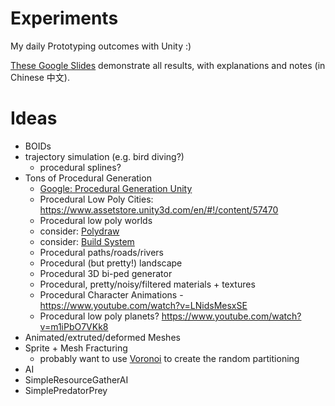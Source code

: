 # Experiments
My daily Prototyping outcomes with Unity :)

[These Google Slides](https://docs.google.com/presentation/d/1QWeXbNBYOAxxL5aD8kYZ8nSkcFThqQNvCrzSC2vN5C8/) demonstrate all results, with explanations and notes (in Chinese 中文).


# Ideas

* BOIDs
* trajectory simulation (e.g. bird diving?)
  * procedural splines?
* Tons of Procedural Generation
  * [Google: Procedural Generation Unity](https://www.google.com.tw/search?q=procedural+generation+unity&source=lnms&tbm=vid)
  * Procedural Low Poly Cities: https://www.assetstore.unity3d.com/en/#!/content/57470
  * Procedural low poly worlds
   * consider: [Polydraw](https://www.assetstore.unity3d.com/en/#!/content/3391)
   * consider: [Build System](https://www.assetstore.unity3d.com/en/#!/content/84935)
  * Procedural paths/roads/rivers
  * Procedural (but pretty!) landscape
  * Procedural 3D bi-ped generator
  * Procedural, pretty/noisy/filtered materials + textures
  * Procedural Character Animations - https://www.youtube.com/watch?v=LNidsMesxSE
  * Procedural low poly planets? https://www.youtube.com/watch?v=m1iPbO7VKk8
* Animated/extruted/deformed Meshes
* Sprite + Mesh Fracturing
  * probably want to use [Voronoi](https://github.com/Domiii/UnityTerrainFun/tree/master/Assets/Scripts/Environment/MapPartitioning.cs) to create the random partitioning
* AI
 * SimpleResourceGatherAI
 * SimplePredatorPrey

